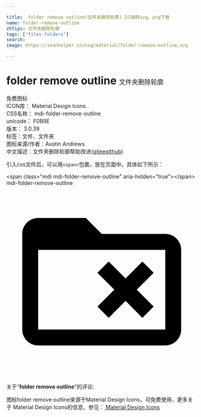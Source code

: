 ```yaml
---

title:  folder remove outline(文件夹删除轮廓) ICON转svg、png下载
name: folder-remove-outline
zhTips: 文件夹删除轮廓
tags: ["files-folders"]
search: 
image: https://iconhelper.cn/svg/material/folder-remove-outline.svg

---
```


# folder remove outline  <small style="font-size: 60%;font-weight: 100">文件夹删除轮廓</small>


<div class="detail-page">
<p>
<span><span class="badge-success badge">免费图标</span> </span>
<br/>
<span>
ICON库：
<span class="badge-secondary badge">Material Design Icons</span> 
</span>
<br/>
<span>
CSS名称：
<span class="badge-secondary badge">mdi-folder-remove-outline</span> 
</span>
<br/>
<span>
unicode：
<span class="badge-secondary badge">F0B9E</span> 
<copy-btn content='F0B9E' btn-title=""></copy-btn>
<copy-btn :content='String.fromCodePoint(parseInt("F0B9E", 16))' btn-title="复制U"></copy-btn>
</span>
<br/>
<span>
版本：
<span class="badge-secondary badge">3.0.39</span> 
</span><br/><span>标签：<span class="badge-light badge"><router-link to="/tags/files-folders.html">文件、文件夹</router-link></span></span>
<br/>
<span>图标来源/作者：<span class="badge-light badge">Austin Andrews</span></span> 
<br/>
<span class="zh-detail">中文描述：<span class="badge-primary badge">文件夹删除轮廓</span><span class="help-link"><span>帮助改进</span>(<a href="https://gitee.com/liuwave/icon-helper/edit/master/json/material/folder-remove-outline.json" target="_blank" rel="noopener noreferrer">gitee</a><a href="https://github.com/liuwave/icon-helper/edit/master/json/material/folder-remove-outline.json" target="_blank" rel="noopener noreferrer">github</a></span>)</span><br/>
</p>
</div>
<div class="alert alert-dark">
  <i class="mdi mdi-folder-remove-outline mdi-48px"></i>
  <i class="mdi mdi-folder-remove-outline mdi-36px"></i>
  <i class="mdi mdi-folder-remove-outline mdi-24px"></i>
  <i class="mdi mdi-folder-remove-outline mdi-18px"></i>
</div>
<div>
  <p>引入css文件后，可以用<code>&lt;span&gt;</code>包裹，放在页面中。具体如下所示：    
  </p>
  <div class="alert alert-primary" style="font-size: 14px">
    &lt;span class="mdi mdi-folder-remove-outline" aria-hidden="true"&gt;&lt;/span&gt;
    <copy-btn content='<span class="mdi mdi-folder-remove-outline" aria-hidden="true"></span>'></copy-btn>
  </div>
  <div class="alert alert-secondary">
    <i class="mdi mdi-folder-remove-outline"
    style="font-size: 24px"
    aria-hidden="true"></i> mdi-folder-remove-outline
    <copy-btn content="mdi-folder-remove-outline" btn-title="复制图标名称"></copy-btn>
  </div>
</div>
<div id="svg" class="svg-wrap">
<svg xmlns="http://www.w3.org/2000/svg" viewBox="0 0 24 24"><path d="M11.46 10.88L12.88 9.46L15 11.59L17.12 9.46L18.54 10.88L16.41 13L18.54 15.12L17.12 16.54L15 14.41L12.88 16.54L11.46 15.12L13.59 13L11.46 10.88M22 8V18C22 19.11 21.11 20 20 20H4C2.9 20 2 19.11 2 18V6C2 4.89 2.9 4 4 4H10L12 6H20C21.11 6 22 6.9 22 8M20 8H4V18H20V8Z" /></svg>
</div>
<detail full-name='mdi-folder-remove-outline'></detail>
<div class="icon-detail__container">
<p>关于“<b>folder remove outline</b>”的评论:</p>
</div>
<Vssue title="关于“folder remove outline”的评论" />    
<div><p>图标folder remove outline来源于Material Design Icons，可免费使用，更多关于 Material Design Icons的信息，参见：<a target="_blank" href="https://iconhelper.cn/material.html"> Material Design Icons</a>
</p></div>
